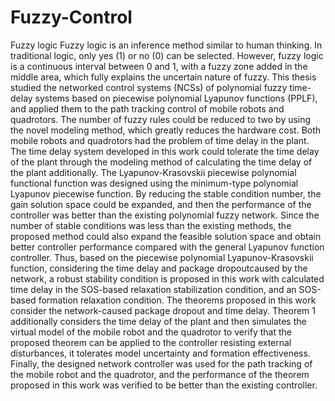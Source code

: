 # Fuzzy-Control

Fuzzy logic
Fuzzy logic is an inference method similar to human thinking. In traditional logic, only yes (1) or no (0) can be selected. However, fuzzy logic is a continuous interval between 0 and 1, with a fuzzy zone added in the middle area, which fully explains the uncertain nature of fuzzy.
This thesis studied the networked control systems (NCSs) of polynomial fuzzy time-delay systems based on piecewise polynomial Lyapunov functions (PPLF), and applied 
them to the path tracking control of mobile robots and quadrotors. The number of fuzzy rules could be reduced to two by using the novel modeling method, which greatly reduces the 
hardware cost. Both mobile robots and quadrotors had the problem of time delay in the plant. The time delay system developed in this work could tolerate the time delay of the plant 
through the modeling method of calculating the time delay of the plant additionally. The Lyapunov-Krasovskii piecewise polynomial functional function was designed using the 
minimum-type polynomial Lyapunov piecewise function. By reducing the stable condition number, the gain solution space could be expanded, and then the performance of the controller 
was better than the existing polynomial fuzzy network. Since the number of stable conditions was less than the existing methods, the proposed method could also expand the feasible 
solution space and obtain better controller performance compared with the general Lyapunov function controller. Thus, based on the piecewise polynomial Lyapunov-Krasovskii 
function, considering the time delay and package dropoutcaused by the network, a robust stability condition is proposed in this work with calculated time delay in the SOS-based 
relaxation stabilization condition, and an SOS-based formation relaxation condition. The theorems proposed in this work consider the network-caused package dropout and time delay. 
Theorem 1 additionally considers the time delay of the plant and then simulates the virtual model of the mobile robot and the quadrotor to verify that the proposed theorem can be applied to 
the controller resisting external disturbances, it tolerates model uncertainty and formation effectiveness. Finally, the designed network controller was used for the path tracking of the mobile 
robot and the quadrotor, and the performance of the theorem proposed in this work was verified to be better than the existing controller.
